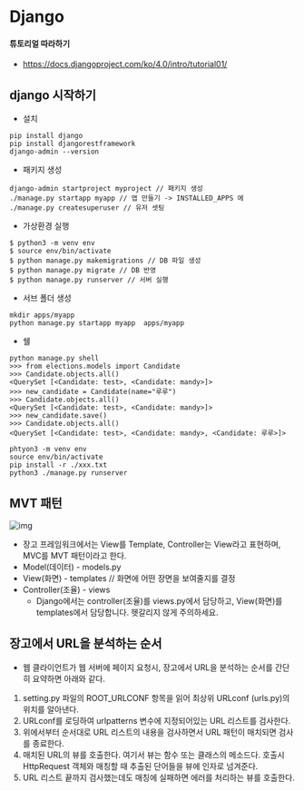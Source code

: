 # Django

#### 튜토리얼 따라하기
- https://docs.djangoproject.com/ko/4.0/intro/tutorial01/

## django 시작하기

- 설치
```
pip install django
pip install djangorestframework
django-admin --version
```
- 패키지 생성
```
django-admin startproject myproject // 패키지 생성
./manage.py startapp myapp // 앱 만들기 -> INSTALLED_APPS 에 
./manage.py createsuperuser // 유저 셋팅
```
- 가상환경 실행
```
$ python3 -m venv env
$ source env/bin/activate
$ python manage.py makemigrations // DB 파일 생성
$ python manage.py migrate // DB 반영
$ python manage.py runserver // 서버 실행
```
- 서브 폴더 생성
```
mkdir apps/myapp
python manage.py startapp myapp  apps/myapp
```

- 쉘
```
python manage.py shell
>>> from elections.models import Candidate
>>> Candidate.objects.all()
<QuerySet [<Candidate: test>, <Candidate: mandy>]>
>>> new_candidate = Candidate(name="루루")
>>> Candidate.objects.all()
<QuerySet [<Candidate: test>, <Candidate: mandy>]>
>>> new_candidate.save()
>>> Candidate.objects.all()
<QuerySet [<Candidate: test>, <Candidate: mandy>, <Candidate: 루루>]>
```

```
phtyon3 -m venv env
source env/bin/activate
pip install -r ./xxx.txt
python3 ./manage.py runserver
```

## MVT 패턴
![img](https://img1.daumcdn.net/thumb/R1280x0/?scode=mtistory2&fname=https%3A%2F%2Fblog.kakaocdn.net%2Fdn%2FpdQ3m%2FbtqwhTpC3gU%2FvXB2IGfXViX7cGFQgXjlR1%2Fimg.png)
- 장고 프레임워크에서는 View를 Template, Controller는 View라고 표현하며, MVC를 MVT 패턴이라고 한다.
- Model(데이터) - models.py
- View(화면) - templates // 화면에 어떤 장면을 보여줄지를 결정
- Controller(조율) - views
    - Django에서는 controller(조율)를 views.py에서 담당하고, View(화면)를 templates에서 담당합니다. 헷갈리지 않게 주의하세요.

## 장고에서 URL을 분석하는 순서
- 웹 클라이언트가 웹 서버에 페이지 요청시, 장고에서 URL을 분석하는 순서를 간단히 요약하면 아래와 같다.
1. setting.py 파일의 ROOT_URLCONF 항목을 읽어 최상위 URLconf (urls.py)의 위치를 알아낸다.
2. URLconf를 로딩하여 urlpatterns 변수에 지정되어있는 URL 리스트를 검사한다.
3. 위에서부터 순서대로 URL 리스트의 내용을 검사하면서 URL 패턴이 매치되면 검사를 종료한다.
4. 매치된 URL의 뷰를 호출한다. 여기서 뷰는 함수 또는 클래스의 메소드다. 호출시 HttpRequest 객체와 매칭할 때 추출된 단어들을 뷰에 인자로 넘겨준다.
5. URL 리스트 끝까지 검사했는데도 매칭에 실패하면 에러를 처리하는 뷰를 호출한다.
